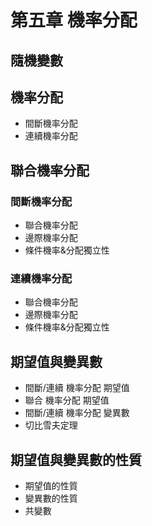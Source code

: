 # 第五章 機率分配

## 隨機變數

## 機率分配
* 間斷機率分配
* 連續機率分配


## 聯合機率分配
### 間斷機率分配
* 聯合機率分配
* 邊際機率分配
* 條件機率&分配獨立性

### 連續機率分配
* 聯合機率分配
* 邊際機率分配
* 條件機率&分配獨立性

## 期望值與變異數
* 間斷/連續 機率分配 期望值
* 聯合 機率分配 期望值
* 間斷/連續 機率分配 變異數
* 切比雪夫定理

## 期望值與變異數的性質
* 期望值的性質
* 變異數的性質
* 共變數
